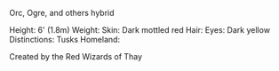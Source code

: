 Orc, Ogre, and others hybrid

Height: 6' (1.8m)
Weight: 
Skin: Dark mottled red
Hair: 
Eyes: Dark yellow
Distinctions: Tusks
Homeland:

Created by the Red Wizards of Thay
